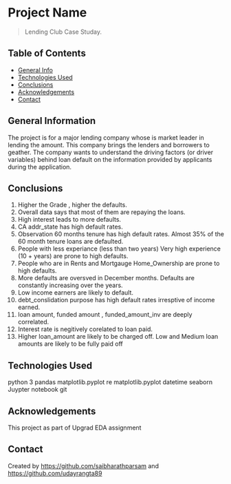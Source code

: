 # Project Name
> Lending Club Case Studay.


## Table of Contents
* [General Info](#general-information)
* [Technologies Used](#technologies-used)
* [Conclusions](#conclusions)
* [Acknowledgements](#acknowledgements)
* [Contact](#Contact)

## General Information
The project is for a major lending company whose is market leader in lending the amount. This company brings the lenders and borrowers to geather. 
The company wants to understand the driving factors (or driver variables) behind loan default on the information provided by applicants during the application.

## Conclusions
1.	Higher the Grade , higher the defaults. 
2.	Overall data says that most of them are repaying the loans.
3.	High interest leads to more defaults.
4.	CA addr_state has high default rates.
5.	Observation 60 months tenure has high default rates. Almost 35% of the 60 month tenure loans are defaulted. 
6.	People with less experiance (less than two years) Very high experience (10 + years) are prone to high defaults. 
7.	People who are in Rents and Mortgauge Home_Ownership are prone to high defaults. 
8.	More defaults are oversved in December months. Defaults are constantly increasing over the years. 
9.	Low income earners are likely to default. 
10.	debt_conslidation purpose has high default rates irresptive of income earned. 
11.	loan amount, funded amount , funded_amount_inv are deeply correlated. 
12.	Interest rate is negitively corelated to loan paid.
13. Higher loan_amount are likely to be charged off. Low and Medium loan amounts are likely to be fully paid off

## Technologies Used
python 3
	pandas
	matplotlib.pyplot
	re
	matplotlib.pyplot
	datetime
	seaborn
Juypter notebook
git

## Acknowledgements

This project as part of Upgrad EDA assignment


## Contact
Created by https://github.com/saibharathparsam and https://github.com/udayrangta89